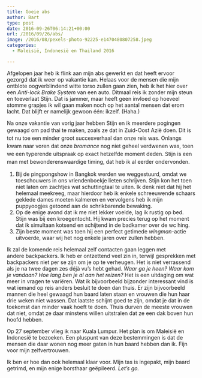 ```yaml
---
title: Goeie abs
author: Bart
type: post
date: 2016-09-26T06:14:21+00:00
url: /2016/09/26/abs/
image: /2016/08/pexels-photo-92225-e1470480807258.jpeg
categories:
  - Maleisië, Indonesië en Thailand 2016

---
```

Afgelopen jaar heb ik flink aan mijn abs gewerkt en dat heeft ervoor gezorgd dat ik weer op vakantie kan. Helaas voor de mensen die mijn ontblote oogverblindend witte torso zullen gaan zien, heb ik het hier over een _Anti-lock Brake System_ van een auto. Ditmaal reis ik zonder mijn steun en toeverlaat Stijn. Dat is jammer, maar heeft geen invloed op hoeveel stomme grapjes ik wil gaan maken noch op het aantal mensen dat erom lacht. Dat blijft er namelijk gewoon één: ikzelf. (Haha.)

Na onze vakantie van vorig jaar hebben Stijn en ik meerdere pogingen gewaagd <span style="font-size: 1em; line-height: 1.5;">om pad thai te maken, zoals ze dat in Zuid-Oost Azië doen. Dit is tot nu toe een minder groot succesverhaal dan onze reis was. Onlangs kwam naar voren dat onze </span><em style="font-size: 1em; line-height: 1.5;">bromance</em><span style="font-size: 1em; line-height: 1.5;"> nog niet geheel verdwenen was, toen we een typerende uitspraak op exact hetzelfde moment deden. Stijn is een man met bewonderenswaardige timing, dat heb ik al eerder ondervonden.</span>

  1. Bij de pingpongshow in Bangkok werden we weggestuurd, omdat we toeschouwers in ons vriendenboekje lieten schrijven. Stijn kon het toen niet laten om zachtjes wat schuttingtaal te uiten. Ik denk niet dat hij het helemaal meekreeg, maar hierdoor heb ik enkele schreeuwende schaars geklede dames moeten kalmeren en vervolgens heb ik mijn puppyoogjes getoond aan de schrikbarende bewaking.
  2. Op de enige avond dat ik me niet lekker voelde, lag ik rustig op bed. Stijn was bij een kroegentocht. Hij kwam precies terug op het moment dat ik simultaan kotsend en schijtend in de badkamer over de wc hing.
  3. Zijn beste moment was toen hij een perfect getimede _wingman_-actie uitvoerde, waar wij het nog enkele jaren over zullen hebben.

Ik zal de komende reis helemaal zelf contacten gaan leggen met andere backpackers. Ik heb er ontzettend veel zin in, terwijl gesprekken met backpackers niet per se zijn om je op te verheugen. Het is niet verrassend als je na twee dagen zes déjà vu&#8217;s hebt gehad. _Waar ga je heen?_ _Waar kom je vandaan?_ _Hoe lang ben je al aan het reizen?_ Het is een uitdaging om wat meer in vragen te variëren. Wat ik bijvoorbeeld bijzonder interessant vind is wat iemand op reis anders besluit te doen dan thuis. Er zijn bijvoorbeeld mannen die heel gewaagd hun baard laten staan en vrouwen die hun haar drie weken niet wassen. Dat laatste schijnt goed te zijn, omdat je dat in de toekomst dan minder vaak hoeft te doen. Thuis durven de meeste vrouwen dat niet, omdat ze daar minstens willen uitstralen dat ze een dak boven hun hoofd hebben.

Op 27 september vlieg ik naar Kuala Lumpur. Het plan is om Maleisië en Indonesië te bezoeken. Een pluspunt van deze bestemmingen is dat de mensen die daar wonen nog meer gaten in hun baard hebben dan ik. Fijn voor mijn zelfvertrouwen.

Ik ben er hoe dan ook helemaal klaar voor. Mijn tas is ingepakt, mijn baard getrimd, en mijn enige borsthaar geëpileerd. _Let&#8217;s go._
